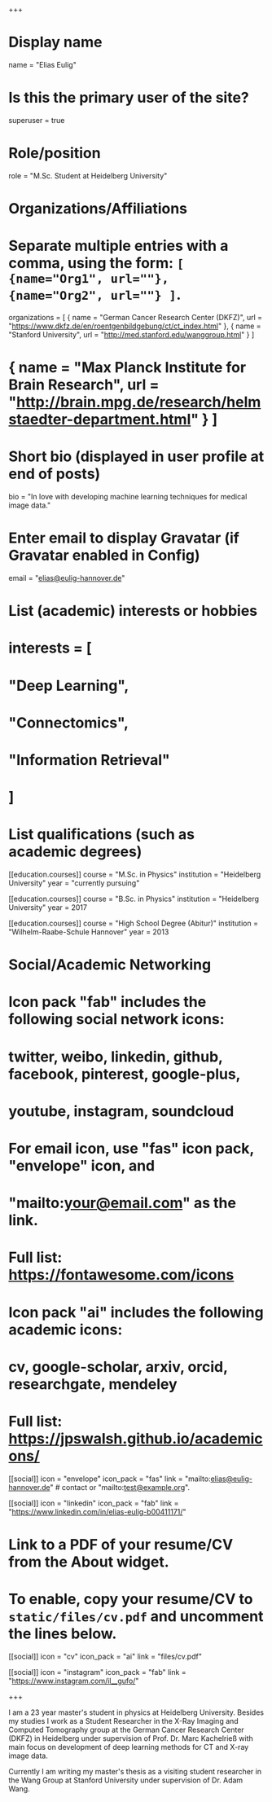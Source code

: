 +++
# Display name
name = "Elias Eulig"

# Is this the primary user of the site?
superuser = true

# Role/position
role = "M.Sc. Student at Heidelberg University"

# Organizations/Affiliations
#   Separate multiple entries with a comma, using the form: `[ {name="Org1", url=""}, {name="Org2", url=""} ]`.
organizations = [ { name = "German Cancer Research Center (DKFZ)", url = "https://www.dkfz.de/en/roentgenbildgebung/ct/ct_index.html" },
{ name = "Stanford University", url = "http://med.stanford.edu/wanggroup.html" } ]
# { name = "Max Planck Institute for Brain Research", url = "http://brain.mpg.de/research/helmstaedter-department.html" } ]

# Short bio (displayed in user profile at end of posts)
bio = "In love with developing machine learning techniques for medical image data."

# Enter email to display Gravatar (if Gravatar enabled in Config)
email = "elias@eulig-hannover.de"

# List (academic) interests or hobbies
# interests = [
#  "Deep Learning",
#  "Connectomics",
#  "Information Retrieval"
# ]

# List qualifications (such as academic degrees)
[[education.courses]]
  course = "M.Sc. in Physics"
  institution = "Heidelberg University"
  year = "currently pursuing"

[[education.courses]]
  course = "B.Sc. in Physics"
  institution = "Heidelberg University"
  year = 2017

[[education.courses]]
  course = "High School Degree (Abitur)"
  institution = "Wilhelm-Raabe-Schule Hannover"
  year = 2013
  
# Social/Academic Networking
#
# Icon pack "fab" includes the following social network icons:
#
#   twitter, weibo, linkedin, github, facebook, pinterest, google-plus,
#   youtube, instagram, soundcloud
#
#   For email icon, use "fas" icon pack, "envelope" icon, and
#   "mailto:your@email.com" as the link.
#
#   Full list: https://fontawesome.com/icons
#
# Icon pack "ai" includes the following academic icons:
#
#   cv, google-scholar, arxiv, orcid, researchgate, mendeley
#
#   Full list: https://jpswalsh.github.io/academicons/

[[social]]
  icon = "envelope"
  icon_pack = "fas"
  link = "mailto:elias@eulig-hannover.de"  # contact or "mailto:test@example.org".

[[social]]
  icon = "linkedin"
  icon_pack = "fab"
  link = "https://www.linkedin.com/in/elias-eulig-b00411171/"

# Link to a PDF of your resume/CV from the About widget.
# To enable, copy your resume/CV to `static/files/cv.pdf` and uncomment the lines below.
[[social]]
  icon = "cv"
  icon_pack = "ai"
  link = "files/cv.pdf"

[[social]]
  icon = "instagram"
  icon_pack = "fab"
  link = "https://www.instagram.com/il__gufo/"

+++

I am a 23 year master's student in physics at Heidelberg University. Besides my studies I work as a Student Researcher in the X-Ray Imaging and Computed Tomography group at the German Cancer Research Center (DKFZ) in Heidelberg under supervision of Prof. Dr. Marc Kachelrieß with main focus on development of deep learning methods for CT and X-ray image data.

Currently I am writing my master's thesis as a visiting student researcher in the Wang Group at Stanford University under supervision of Dr. Adam Wang.

